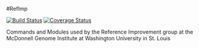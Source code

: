 #RefImp

[![Build Status](https://travis-ci.org/genome/refimp.svg?branch=master)](https://travis-ci.org/genome/refimp)
[![Coverage Status](https://coveralls.io/repos/github/genome/refimp/badge.svg?branch=master)](https://coveralls.io/github/genome/refimp?branch=master)

Commands and Modules used by the Reference Improvement group at the McDonnell Genome Institute at Washington University in St. Louis
